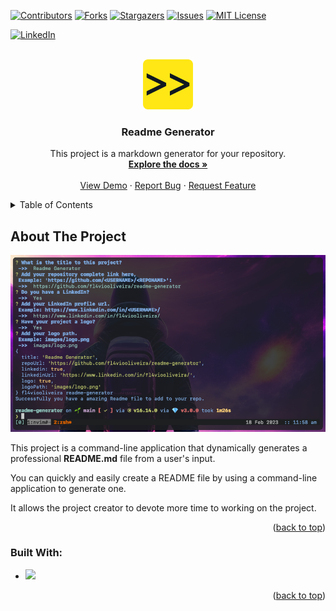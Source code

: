 
  <a name="readme-top"></a>

  <!-- PROJECT SHIELDS -->
  [![Contributors][contributors-shield]][contributors-url]
  [![Forks][forks-shield]][forks-url]
  [![Stargazers][stars-shield]][stars-url]
  [![Issues][issues-shield]][issues-url]
  [![MIT License][license-shield]][license-url]
  
  [![LinkedIn][linkedin-shield]][linkedin-url]

  [linkedin-shield]: https://img.shields.io/badge/-LinkedIn-black.svg?style=for-the-badge&logo=linkedin&colorB=555
  [linkedin-url]: https://www.linkedin.com/in/fl4viooliveira/
  

  <!-- PROJECT LOGO -->
  <br />
  <div align="center">
  
  <a href=https://github.com/fl4viooliveira/readme-generator>
    <img src=images/logo.png alt="Logo" width="80" height="80">
  </a>
  

  <h3 align="center">Readme Generator</h3>
    <p align="center">
      This project is a markdown generator for your repository. 
      <br />
      <a href=https://github.com/fl4viooliveira/readme-generator><strong>Explore the docs »</strong></a>
      <br />
      <br />
      <a href="https://github.com/fl4viooliveira/readme-generator">View Demo</a>
      ·
      <a href="https://github.com/fl4viooliveira/readme-generator/issues">Report Bug</a>
      ·
      <a href="https://github.com/fl4viooliveira/readme-generator/issues">Request Feature</a>
    </p>
  </div>

  <!-- TABLE OF CONTENTS -->
  <details>
    <summary>Table of Contents</summary>
    <ol>
      <li>
        <a href="#about-the-project">About The Project</a>
        <ul>
          <li><a href="#built-with">Built With</a></li>
        </ul>
      </li>
      <li>
        <a href="#getting-started">Getting Started</a>
        <ul>
          <li><a href="#prerequisites">Prerequisites</a></li>
          <li><a href="#installation">Installation</a></li>
        </ul>
      </li>
      <li><a href="#usage">Usage</a></li>
      <li><a href="#contributing">Contributing</a></li>
      <li><a href="#license">License</a></li>
      <li><a href="#contact">Contact</a></li>
      <li><a href="#acknowledgments">Acknowledgments</a></li>
    </ol>
  </details>

  <!-- ABOUT THE PROJECT -->
  ## About The Project

  
  [![Product Name Screen Shot][product-screenshot]](https://github.com/fl4viooliveira/readme-generator)

  [product-screenshot]: images/screen.png 
  

  This project is a command-line application that dynamically generates a professional **README.md** file from a user's input.

You can quickly and easily create a README file by using a command-line application to generate one. 

It allows the project creator to devote more time to working on the project.


  <p align="right">(<a href="#readme-top">back to top</a>)</p>

  ### Built With:
  - <img src="https://img.shields.io/badge/JavaScript-563D7C?style=for-the-badge&logo=JavaScript&logoColor=white"> 
 

  <p align="right">(<a href="#readme-top">back to top</a>)</p>
  

  [contributors-shield]: https://img.shields.io/github/contributors/fl4viooliveira/readme-generator.svg?style=for-the-badge
  [contributors-url]: https://github.com/fl4viooliveira/readme-generator/graphs/contributors
  [forks-shield]: https://img.shields.io/github/forks/fl4viooliveira/readme-generator.svg?style=for-the-badge
  [forks-url]: https://github.com/fl4viooliveira/readme-generator/network/members
  [stars-shield]: https://img.shields.io/github/stars/fl4viooliveira/readme-generator.svg?style=for-the-badge
  [stars-url]: https://github.com/fl4viooliveira/readme-generator/stargazers
  [issues-shield]: https://img.shields.io/github/issues/fl4viooliveira/readme-generator.svg?style=for-the-badge
  [issues-url]: https://github.com/fl4viooliveira/readme-generator/issues
  [license-shield]: https://img.shields.io/github/license/fl4viooliveira/readme-generator.svg?style=for-the-badge
  [license-url]: https://github.com/fl4viooliveira/readme-generator/blob/master/LICENSE.txt

  
